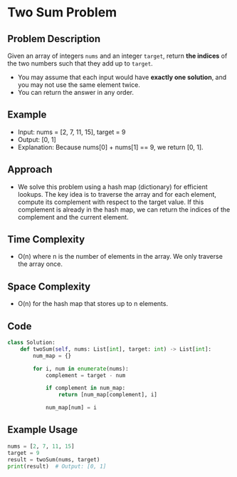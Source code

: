 # Two Sum Problem


## Problem Description

Given an array of integers `nums` and an integer `target`, return **the indices** of the two numbers such that they add up to `target`.

- You may assume that each input would have **exactly one solution**, and you may not use the same element twice.
- You can return the answer in any order.


## Example

- Input: nums = [2, 7, 11, 15], target = 9
- Output: [0, 1]
- Explanation: Because nums[0] + nums[1] == 9, we return [0, 1].


## Approach

- We solve this problem using a hash map (dictionary) for efficient lookups. The key idea is to traverse the array and for each element, compute its complement with respect to the target value. If this complement is already in the hash map, we can return the indices of the complement and the current element.


## Time Complexity

- O(n) where n is the number of elements in the array. We only traverse the array once.


## Space Complexity

- O(n) for the hash map that stores up to n elements.


## Code

```python
class Solution:
    def twoSum(self, nums: List[int], target: int) -> List[int]:
        num_map = {}

        for i, num in enumerate(nums):
            complement = target - num

            if complement in num_map:
                return [num_map[complement], i]

            num_map[num] = i
```


## Example Usage

```python
nums = [2, 7, 11, 15]
target = 9
result = twoSum(nums, target)
print(result)  # Output: [0, 1]
```